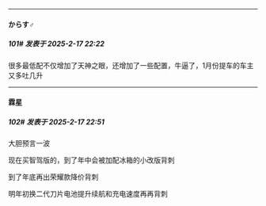 ﻿
*****

####  からす♂  
##### 101#       发表于 2025-2-17 22:22

很多最低配不仅增加了天神之眼，还增加了一些配置，牛逼了，1月份提车的车主又多吐几升


*****

####  霖星  
##### 102#       发表于 2025-2-17 22:51

大胆预言一波

现在买智驾版的，到了年中会被加配冰箱的小改版背刺

到了年底再出荣耀款降价背刺

明年初换二代刀片电池提升续航和充电速度再再背刺

